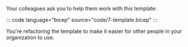 Your colleagues ask you to help them work with this template:

::: code language="bicep" source="code/7-template.bicep" :::

You're refactoring the template to make it easier for other people in your organization to use.
